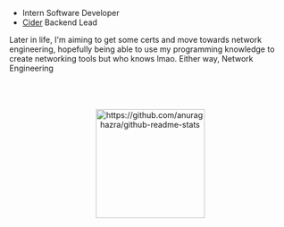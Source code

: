 - Intern Software Developer
- [Cider](https://cider.sh) Backend Lead

Later in life, I'm aiming to get some certs and move towards network engineering, hopefully being able to use my programming knowledge to create networking tools but who knows lmao. Either way, Network Engineering

<br />
<br />
<br />

<div align="center">
  <img align="center" height="195px" src="https://github-readme-stats.vercel.app/api?username=d3rpp&show_icons=true&theme=gruvbox" alt="https://github.com/anuraghazra/github-readme-stats"/>
</div>

<br />
<br />
<br />
